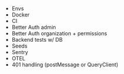 - Envs
- Docker
- CI
- Better Auth admin
- Better Auth organization + permissions
- Backend tests w/ DB
- Seeds
- Sentry
- OTEL
- 401 handling (postMessage or QueryClient)
